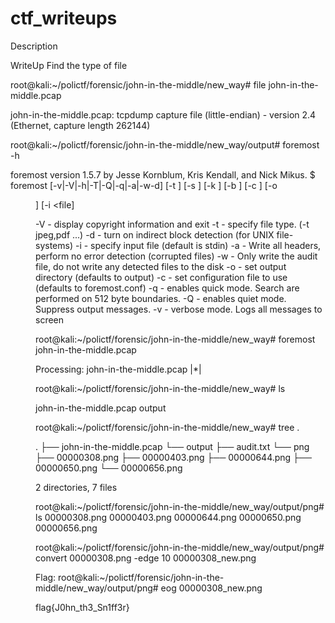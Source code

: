 # ctf_writeups

Description 


WriteUp
Find the type of file

root@kali:~/polictf/forensic/john-in-the-middle/new_way# file john-in-the-middle.pcap 


john-in-the-middle.pcap: tcpdump capture file (little-endian) - version 2.4 (Ethernet, capture length 262144)


root@kali:~/polictf/forensic/john-in-the-middle/new_way/output# foremost -h


foremost version 1.5.7 by Jesse Kornblum, Kris Kendall, and Nick Mikus.
$ foremost [-v|-V|-h|-T|-Q|-q|-a|-w-d] [-t <type>] [-s <blocks>] [-k <size>] 
	[-b <size>] [-c <file>] [-o <dir>] [-i <file] 

-V  - display copyright information and exit
-t  - specify file type.  (-t jpeg,pdf ...) 
-d  - turn on indirect block detection (for UNIX file-systems) 
-i  - specify input file (default is stdin) 
-a  - Write all headers, perform no error detection (corrupted files) 
-w  - Only write the audit file, do not write any detected files to the disk 
-o  - set output directory (defaults to output)
-c  - set configuration file to use (defaults to foremost.conf)
-q  - enables quick mode. Search are performed on 512 byte boundaries.
-Q  - enables quiet mode. Suppress output messages. 
-v  - verbose mode. Logs all messages to screen

root@kali:~/polictf/forensic/john-in-the-middle/new_way# foremost john-in-the-middle.pcap 

Processing: john-in-the-middle.pcap
|*|

root@kali:~/polictf/forensic/john-in-the-middle/new_way# ls 

john-in-the-middle.pcap  output

root@kali:~/polictf/forensic/john-in-the-middle/new_way# tree .

.
├── john-in-the-middle.pcap
└── output
    ├── audit.txt
    └── png
        ├── 00000308.png
        ├── 00000403.png
        ├── 00000644.png
        ├── 00000650.png
        └── 00000656.png

2 directories, 7 files

root@kali:~/polictf/forensic/john-in-the-middle/new_way/output/png# ls
00000308.png  00000403.png  00000644.png  00000650.png  00000656.png



root@kali:~/polictf/forensic/john-in-the-middle/new_way/output/png# convert 00000308.png -edge 10 00000308_new.png 


Flag:
root@kali:~/polictf/forensic/john-in-the-middle/new_way/output/png# eog 00000308_new.png

flag{J0hn_th3_Sn1ff3r}










